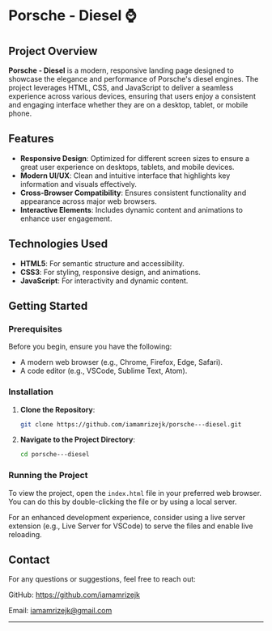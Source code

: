 # Porsche - Diesel ⌚

## Project Overview

**Porsche - Diesel** is a modern, responsive landing page designed to showcase the elegance and performance of Porsche's diesel engines. The project leverages HTML, CSS, and JavaScript to deliver a seamless experience across various devices, ensuring that users enjoy a consistent and engaging interface whether they are on a desktop, tablet, or mobile phone.

## Features

- **Responsive Design**: Optimized for different screen sizes to ensure a great user experience on desktops, tablets, and mobile devices.
- **Modern UI/UX**: Clean and intuitive interface that highlights key information and visuals effectively.
- **Cross-Browser Compatibility**: Ensures consistent functionality and appearance across major web browsers.
- **Interactive Elements**: Includes dynamic content and animations to enhance user engagement.

## Technologies Used

- **HTML5**: For semantic structure and accessibility.
- **CSS3**: For styling, responsive design, and animations.
- **JavaScript**: For interactivity and dynamic content.

## Getting Started

### Prerequisites

Before you begin, ensure you have the following:
- A modern web browser (e.g., Chrome, Firefox, Edge, Safari).
- A code editor (e.g., VSCode, Sublime Text, Atom).

### Installation

1. **Clone the Repository**:
   ```bash
   git clone https://github.com/iamamrizejk/porsche---diesel.git
   ```
2. **Navigate to the Project Directory**:
   ```bash
   cd porsche---diesel
   ```

### Running the Project

To view the project, open the `index.html` file in your preferred web browser. You can do this by double-clicking the file or by using a local server.

For an enhanced development experience, consider using a live server extension (e.g., Live Server for VSCode) to serve the files and enable live reloading.

## Contact

For any questions or suggestions, feel free to reach out:

GitHub: https://github.com/iamamrizejk

Email: iamamrizejk@gmail.com


---
